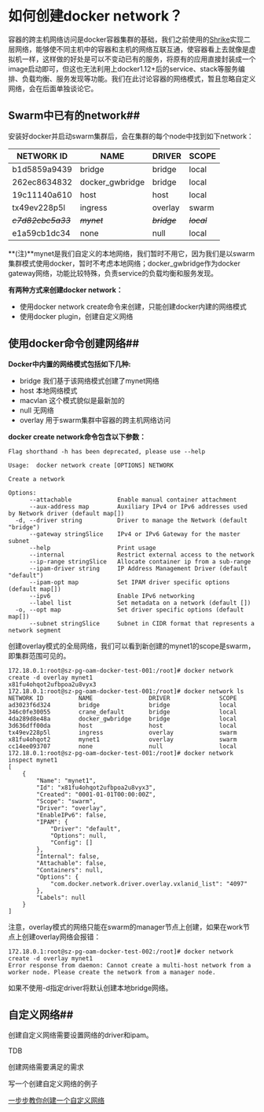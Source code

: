 # 如何创建docker network？

容器的跨主机网络访问是docker容器集群的基础，我们之前使用的[Shrike](github.com/talkingdata/shrike)实现二层网络，能够使不同主机中的容器和主机的网络互联互通，使容器看上去就像是虚拟机一样，这样做的好处是可以不变动已有的服务，将原有的应用直接封装成一个image启动即可，但这也无法利用上docker1.12+后的service、stack等服务编排、负载均衡、服务发现等功能。我们在此讨论容器的网络模式，暂且忽略自定义网络，会在后面单独谈论它。

## Swarm中已有的network##

安装好docker并启动swarm集群后，会在集群的每个node中找到如下network：

| NETWORK ID         | NAME            | DRIVER       | SCOPE       |
| ------------------ | --------------- | ------------ | ----------- |
| b1d5859a9439       | bridge          | bridge       | local       |
| 262ec8634832       | docker_gwbridge | bridge       | local       |
| 19c11140a610       | host            | host         | local       |
| tx49ev228p5l       | ingress         | overlay      | swarm       |
| ~~*c7d82cbc5a33*~~ | ~~*mynet*~~     | ~~*bridge*~~ | ~~*local*~~ |
| e1a59cb1dc34       | none            | null         | local       |

**(注)**mynet是我们自定义的本地网络，我们暂时不用它，因为我们是以swarm集群模式使用docker，暂时不考虑本地网络；docker_gwbridge作为docker gateway网络，功能比较特殊，负责service的负载均衡和服务发现。

**有两种方式来创建docker network：**

- 使用docker network create命令来创建，只能创建docker内建的网络模式
- 使用docker plugin，创建自定义网络

## 使用docker命令创建网络##

**Docker中内置的网络模式包括如下几种:**

- bridge 我们基于该网络模式创建了mynet网络
- host 本地网络模式
- macvlan 这个模式貌似是最新加的
- null 无网络
- overlay 用于swarm集群中容器的跨主机网络访问

**docker create network命令包含以下参数：**

```
Flag shorthand -h has been deprecated, please use --help

Usage:	docker network create [OPTIONS] NETWORK

Create a network

Options:
      --attachable             Enable manual container attachment
      --aux-address map        Auxiliary IPv4 or IPv6 addresses used by Network driver (default map[])
  -d, --driver string          Driver to manage the Network (default "bridge")
      --gateway stringSlice    IPv4 or IPv6 Gateway for the master subnet
      --help                   Print usage
      --internal               Restrict external access to the network
      --ip-range stringSlice   Allocate container ip from a sub-range
      --ipam-driver string     IP Address Management Driver (default "default")
      --ipam-opt map           Set IPAM driver specific options (default map[])
      --ipv6                   Enable IPv6 networking
      --label list             Set metadata on a network (default [])
  -o, --opt map                Set driver specific options (default map[])
      --subnet stringSlice     Subnet in CIDR format that represents a network segment
```

创建overlay模式的全局网络，我们可以看到新创建的mynet1的scope是swarm，即集群范围可见的。

```shell
172.18.0.1:root@sz-pg-oam-docker-test-001:/root]# docker network create -d overlay mynet1
x81fu4ohqot2ufbpoa2u8vyx3
172.18.0.1:root@sz-pg-oam-docker-test-001:/root]# docker network ls
NETWORK ID          NAME                DRIVER              SCOPE
ad3023f6d324        bridge              bridge              local
346c0fe30055        crane_default       bridge              local
4da289d8e48a        docker_gwbridge     bridge              local
3d636dff00da        host                host                local
tx49ev228p5l        ingress             overlay             swarm
x81fu4ohqot2        mynet1              overlay             swarm
cc14ee093707        none                null                local
172.18.0.1:root@sz-pg-oam-docker-test-001:/root]# docker network inspect mynet1
[
    {
        "Name": "mynet1",
        "Id": "x81fu4ohqot2ufbpoa2u8vyx3",
        "Created": "0001-01-01T00:00:00Z",
        "Scope": "swarm",
        "Driver": "overlay",
        "EnableIPv6": false,
        "IPAM": {
            "Driver": "default",
            "Options": null,
            "Config": []
        },
        "Internal": false,
        "Attachable": false,
        "Containers": null,
        "Options": {
            "com.docker.network.driver.overlay.vxlanid_list": "4097"
        },
        "Labels": null
    }
]

```

注意，overlay模式的网络只能在swarm的manager节点上创建，如果在work节点上创建overlay网络会报错：

```shell
172.18.0.1:root@sz-pg-oam-docker-test-002:/root]# docker network create -d overlay mynet1
Error response from daemon: Cannot create a multi-host network from a worker node. Please create the network from a manager node.
```

如果不使用-d指定driver将默认创建本地bridge网络。

## 自定义网络##

创建自定义网络需要设置网络的driver和ipam。

TDB

创建网络需要满足的需求

写一个创建自定义网络的例子

[一步步教你创建一个自定义网络](create_network_step_by_step.md)

